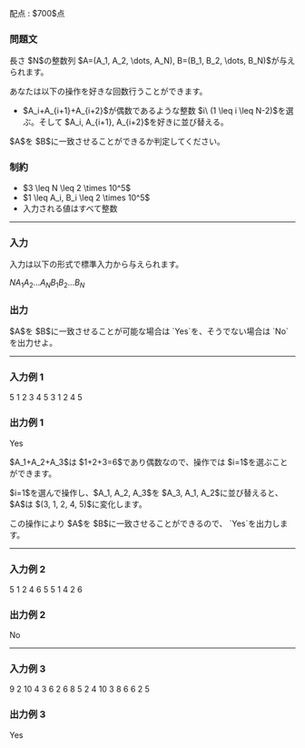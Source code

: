
<div>

<span>

<span>

<p>
配点 : $700$点
</p>

<div>

<section>

### **問題文**

<p>
長さ $N$の整数列 $A=(A_1, A_2, \dots, A_N), B=(B_1, B_2, \dots, B_N)$が与えられます。
</p>

<p>
あなたは以下の操作を好きな回数行うことができます。
</p>

<ul>

<li>
$A_i+A_{i+1}+A_{i+2}$が偶数であるような整数 $i\ (1 \leq i \leq N-2)$を選ぶ。そして $A_i, A_{i+1}, A_{i+2}$を好きに並び替える。
</li>

</ul>

<p>
$A$を $B$に一致させることができるか判定してください。
</p>

</section>

</div>

<div>

<section>

### **制約**

<ul>

<li>
$3 \leq N \leq 2 \times 10^5$
</li>

<li>
$1 \leq A_i, B_i \leq 2 \times 10^5$
</li>

<li>
入力される値はすべて整数
</li>

</ul>

</section>

</div>

---

<div>

<div>

<section>

### **入力**

<p>
入力は以下の形式で標準入力から与えられます。
</p>

<div>

$N$$A_1$$A_2$$\dots$$A_N$$B_1$$B_2$$\dots$$B_N$
</div>

</section>

</div>

<div>

<section>

### **出力**

<p>
$A$を $B$に一致させることが可能な場合は `Yes`を、そうでない場合は `No`を出力せよ。
</p>

</section>

</div>

</div>

---

<div>

<section>

### **入力例 1**

<div>

5
1 2 3 4 5
3 1 2 4 5

</div>

</section>

</div>

<div>

<section>

### **出力例 1**

<div>

Yes

</div>

<p>
$A_1+A_2+A_3$は $1+2+3=6$であり偶数なので、操作では $i=1$を選ぶことができます。
</p>

<p>
$i=1$を選んで操作し、$A_1, A_2, A_3$を $A_3, A_1, A_2$に並び替えると、 $A$は $(3, 1, 2, 4, 5)$に変化します。
</p>

<p>
この操作により $A$を $B$に一致させることができるので、 `Yes`を出力します。
</p>

</section>

</div>

---

<div>

<section>

### **入力例 2**

<div>

5
1 2 4 6 5
5 1 4 2 6

</div>

</section>

</div>

<div>

<section>

### **出力例 2**

<div>

No

</div>

</section>

</div>

---

<div>

<section>

### **入力例 3**

<div>

9
2 10 4 3 6 2 6 8 5
2 4 10 3 8 6 6 2 5

</div>

</section>

</div>

<div>

<section>

### **出力例 3**

<div>

Yes

</div>

</section>

</div>

</span>

</span>

</div>
